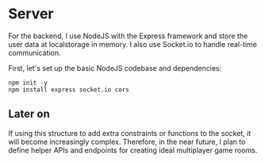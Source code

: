 # Server 

For the backend, I use NodeJS with the Express framework and store the user data at localstorage in memory. I also use Socket.io to handle real-time communication.


First, let's set up the basic NodeJS codebase and dependencies:

```shell
npm init -y
npm install express socket.io cors
```

## Later on 
If using this structure to add extra constraints or functions to the socket, it will become increasingly complex. Therefore, in the near future, I plan to define helper APIs and endpoints for creating ideal multiplayer game rooms.